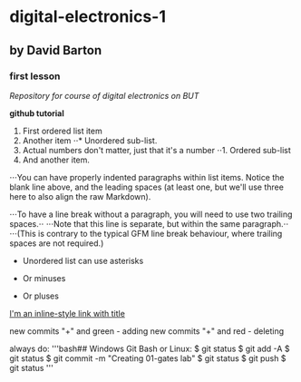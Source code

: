 # digital-electronics-1
## by David Barton
### first lesson
_Repository for course of digital electronics on BUT_

__github tutorial__

1. First ordered list item
2. Another item
⋅⋅* Unordered sub-list. 
1. Actual numbers don't matter, just that it's a number
⋅⋅1. Ordered sub-list
4. And another item.

⋅⋅⋅You can have properly indented paragraphs within list items. Notice the blank line above, and the leading spaces (at least one, but we'll use three here to also align the raw Markdown).

⋅⋅⋅To have a line break without a paragraph, you will need to use two trailing spaces.⋅⋅
⋅⋅⋅Note that this line is separate, but within the same paragraph.⋅⋅
⋅⋅⋅(This is contrary to the typical GFM line break behaviour, where trailing spaces are not required.)

* Unordered list can use asterisks
- Or minuses
+ Or pluses

[I'm an inline-style link with title](https://www.vut.cz "BUT Homepage")

[link text itself]: http://www.reddit.com

new commits "+" and green - adding
new commits "+" and red - deleting

always do: '''bash## Windows Git Bash or Linux:
$ git status
$ git add -A
$ git status
$ git commit -m "Creating 01-gates lab"
$ git status
$ git push
$ git status
'''
